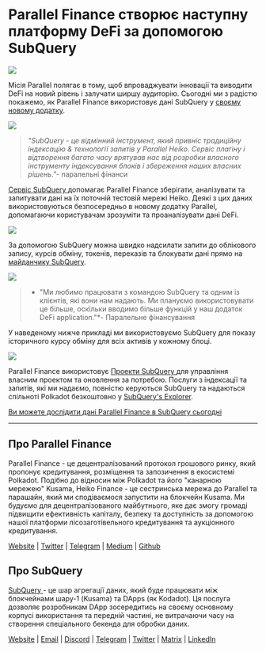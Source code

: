# Parallel Finance створює наступну платформу DeFi за допомогою SubQuery

![](https://cdn-images-1.medium.com/max/1600/1*WcFjuL_ncmHpgzVhaXDUdg.png)

Місія Parallel полягає в тому, щоб впроваджувати інновації та виводити DeFi на новий рівень і залучати ширшу аудиторію. Сьогодні ми з радістю покажемо, як Parallel Finance використовує дані SubQuery у [своєму новому додатку](https://testnet.parallel.fi/#/overview).

![](https://cdn-images-1.medium.com/max/1600/1*5Ru0mv1hq86BuBhGwsmoqQ.png)

> *"SubQuery - це відмінний інструмент, який привніс традиційну індексацію & технології запитів у Parallel Heiko. Сервіс плагіну і відтворення багато часу врятував нас від розробки власного інструменту індексування блоків і збереження наших власних рішень."*- паралельні фінанси

[ Сервіс SubQuery ](https://subquery.network/) допомагає Parallel Finance зберігати, аналізувати та запитувати дані на їх поточній тестовій мережі Heiko. Деякі з цих даних використовуються безпосередньо в новому додатку Parallel, допомагаючи користувачам зрозуміти та проаналізувати дані DeFi.

![](https://miro.medium.com/max/1200/1*Lmk8BvWg2YYTDZggHN82VQ.gif)

За допомогою SubQuery можна швидко надсилати запити до облікового запису, курсів обміну, токенів, переказів та блокувати дані прямо на [майданчику SubQuery](https://explorer.subquery.network/subquery/parallel-finance/parallel-finance).

![](https://cdn-images-1.medium.com/max/1600/1*FDRgez-G26x1DkWqCkORMQ.png)

> * "Ми любимо працювати з командою SubQuery та одним із клієнтів, які вони нам надають. Ми плануємо використовувати це більше, оскільки вводимо більше функцій у наш додаток DeFi application."*- Паралельне фінансування

У наведеному нижче прикладі ми використовуємо SubQuery для показу історичного курсу обміну для всіх активів у кожному блоці.

![](https://cdn-images-1.medium.com/max/1600/1*yctQKMNqdOnICNblJk9njw.png)

Parallel Finance використовує [ Проекти SubQuery ](https://project.subquery.network/) для управління власним проектом та оновлення за потребою. Послуги з індексації та запитів, які ми надаємо, повністю керуються SubQuery та надаються спільноті Polkadot безкоштовно у [SubQuery's Explorer](https://explorer.subquery.network/).

[Ви можете дослідити дані Parallel Finance в SubQuery сьогодні](https://explorer.subquery.network/subquery/parallel-finance/parallel-finance)

---

## Про Parallel Finance

Parallel Finance  - це децентралізований протокол грошового ринку, який пропонує кредитування, розміщення та запозичення в екосистемі Polkadot. Подібно до відносин між Polkadot та його "канарною мережею" Kusama, Heiko Finance - це сестринська мережа до Parallel та парашайн, який ми сподіваємося запустити на блокчейн Kusama. Ми будуємо для децентралізованого майбутнього, яке дає змогу громаді підвищити ефективність капіталу, безпеку та доступність за допомогою нашої платформи лісозаготівельного кредитування та аукціонного кредитування.

[Website](https://parallel.fi/) | [Twitter](https://twitter.com/ParallelFi) | [Telegram](https://t.me/parallelfi) | [Medium](https://parallelfinance.medium.com/) | [Github](https://github.com/parallel-finance/parallel-dapp/blob/master/parallel.gif)

## Про SubQuery

[ SubQuery ](https://subquery.network/) - це шар агрегації даних, який буде працювати між блокчейнами шару-1 (Kusama) та DApps (як Kodadot). Ця послуга дозволяє розробникам DApp зосередитись на своєму основному корпусі використання та передній частині, не витрачаючи часу на створення спеціального бекенда для обробки даних.

[Website](https://subquery.network/) | [Email](mailto:hello@subquery.network) | [Discord](https://discord.com/invite/78zg8aBSMG) | [Telegram](https://t.me/subquerynetwork) | [Twitter](https://twitter.com/subquerynetwork) | [Matrix](https://matrix.to/#/#subquery:matrix.org) | [LinkedIn](https://www.linkedin.com/company/subquery)
